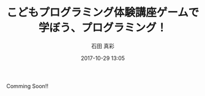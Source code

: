 ﻿---
title: こどもプログラミング体験講座ゲームで学ぼう、プログラミング！
description: "こどもプログラミング体験講座ゲームで学ぼう、プログラミング！"
date: 2017-10-29 13:05
sessionlevel: 50
author: "石田 真彩"
category: sessions
---
Comming Soon!!
